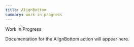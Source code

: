 ```yaml
---
title: AlignBottom
summary: work in progress
---
```


Work In Progress

Documentation for the AlignBottom action will appear here.